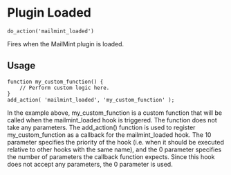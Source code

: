 # Plugin Loaded 

<Badge type="tip" vertical="top" text="Mail Mint Core" /> <Badge type="warning" vertical="top" text="Basic" />

```do_action('mailmint_loaded')```

Fires when the MailMint plugin is loaded.


## Usage

```
function my_custom_function() {
    // Perform custom logic here.
}
add_action( 'mailmint_loaded', 'my_custom_function' );

```

In the example above, my_custom_function is a custom function that will be called when the mailmint_loaded hook is triggered. The function does not take any parameters.
The add_action() function is used to register my_custom_function as a callback for the mailmint_loaded hook. The 10 parameter specifies the priority of the hook (i.e. when it should be executed relative to other hooks with the same name), and the 0 parameter specifies the number of parameters the callback function expects. Since this hook does not accept any parameters, the 0 parameter is used.
